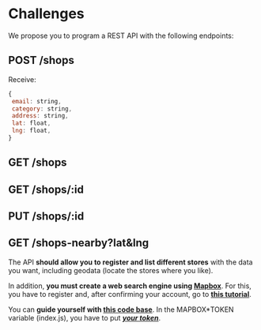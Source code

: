 # **Challenges**

We propose you to program a REST API with the following endpoints:

## **POST** /shops

Receive:

```javascript
{
 email: string,
 category: string,
 address: string,
 lat: float,
 lng: float,
}
```

## **GET** /shops

## **GET** /shops/:id

## **PUT** /shops/:id

## **GET** /shops-nearby?lat&lng

The API **should allow you to register and list different stores** with the data you want, including geodata (locate the stores where you like).

In addition, **you must create a web search engine using [Mapbox](https://www.mapbox.com/)**. For this, you have to register and, after confirming your account, go to **[this tutorial](https://www.mapbox.com/install/js/cdn-install/)**.

You can **guide yourself with [this code base](https://gist.github.com/zapaiamarce/40a210634d06b62d7e2dc4fc4eaacb43)**. In the MAPBOX\*TOKEN variable (index.js), you have to put ***[your token](https://account.mapbox.com/access-tokens/)***.
